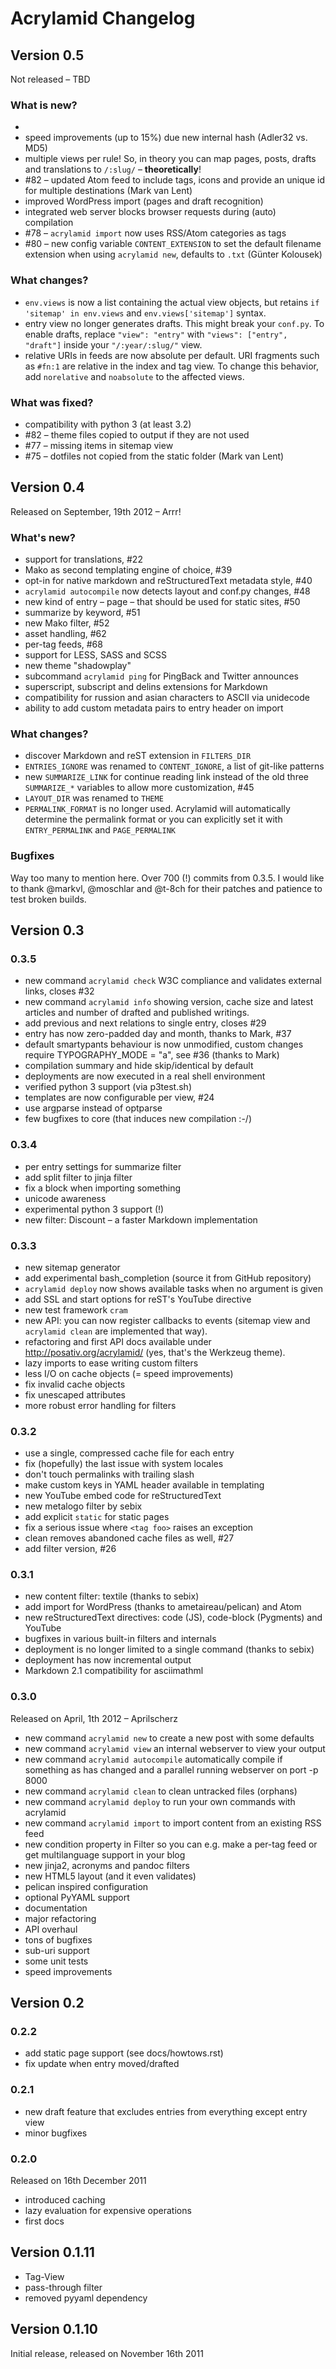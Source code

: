 # Acrylamid Changelog

Version 0.5
-----------

Not released – TBD

### What is new?

-
- speed improvements (up to 15%) due new internal hash (Adler32 vs. MD5)
- multiple views per rule! So, in theory you can map pages, posts, drafts
  and translations to ``/:slug/`` – **theoretically**!
- #82 – updated Atom feed to include tags, icons and provide an unique id
  for multiple destinations (Mark van Lent)
- improved WordPress import (pages and draft recognition)
- integrated web server blocks browser requests during (auto) compilation
- #78 – `acrylamid import` now uses RSS/Atom categories as tags
- #80 – new config variable `CONTENT_EXTENSION` to set the default filename
  extension when using `acrylamid new`, defaults to `.txt` (Günter Kolousek)

### What changes?

- `env.views` is now a list containing the actual view objects, but retains
  `if 'sitemap' in env.views` and `env.views['sitemap']` syntax.
- entry view no longer generates drafts. This might break your `conf.py`. To
  enable drafts, replace `"view": "entry"` with `"views": ["entry", "draft"]`
  inside your `"/:year/:slug/"` view.
- relative URIs in feeds are now absolute per default. URI fragments such as
  ``#fn:1`` are relative in the index and tag view. To change this behavior,
  add ``norelative`` and ``noabsolute`` to the affected views.

### What was fixed?

- compatibility with python 3 (at least 3.2)
- #82 – theme files copied to output if they are not used
- #77 – missing items in sitemap view
- #75 – dotfiles not copied from the static folder (Mark van Lent)

Version 0.4
-----------

Released on September, 19th 2012 – Arrr!

### What's new?

- support for translations, #22
- Mako as second templating engine of choice, #39
- opt-in for native markdown and reStructuredText metadata style, #40
- `acrylamid autocompile` now detects layout and conf.py changes, #48
- new kind of entry – page – that should be used for static sites, #50
- summarize by keyword, #51
- new Mako filter, #52
- asset handling, #62
- per-tag feeds, #68
- support for LESS, SASS and SCSS
- new theme "shadowplay"
- subcommand `acrylamid ping` for PingBack and Twitter announces
- superscript, subscript and delins extensions for Markdown
- compatibility for russion and asian characters to ASCII
  via unidecode
- ability to add custom metadata pairs to entry header on import

### What changes?

- discover Markdown and reST extension in `FILTERS_DIR`
- `ENTRIES_IGNORE` was renamed to `CONTENT_IGNORE`, a list of git-like patterns
- new `SUMMARIZE_LINK` for continue reading link instead of the old three
  `SUMMARIZE_*` variables to allow more customization, #45
- `LAYOUT_DIR` was renamed to `THEME`
- `PERMALINK_FORMAT` is no longer used. Acrylamid will automatically determine
  the permalink format or you can explicitly set it with `ENTRY_PERMALINK` and
  `PAGE_PERMALINK`

### Bugfixes

Way too many to mention here. Over 700 (!) commits from 0.3.5. I would like to
thank @markvl, @moschlar and @t-8ch for their patches and patience to test
broken builds.


Version 0.3
-----------

### 0.3.5

- new command `acrylamid check` W3C compliance and validates external
  links, closes #32
- new command `acrylamid info` showing version, cache size and latest
  articles and number of drafted and published writings.
- add previous and next relations to single entry, closes #29
- entry has now zero-padded day and month, thanks to Mark, #37
- default smartypants behaviour is now unmodified, custom changes
  require TYPOGRAPHY_MODE = "a", see #36 (thanks to Mark)
- compilation summary and hide skip/identical by default
- deployments are now executed in a real shell environment
- verified python 3 support (via p3test.sh)
- templates are now configurable per view, #24
- use argparse instead of optparse
- few bugfixes to core (that induces new compilation :-/)

### 0.3.4

- per entry settings for summarize filter
- add split filter to jinja filter
- fix a block when importing something
- unicode awareness
- experimental python 3 support (!)
- new filter: Discount – a faster Markdown implementation

### 0.3.3

- new sitemap generator
- add experimental bash_completion (source it from GitHub repository)
- `acrylamid deploy` now shows available tasks when no argument is given
- add SSL and start options for reST's YouTube directive
- new test framework `cram`
- new API: you can now register callbacks to events (sitemap view
  and `acrylamid clean` are implemented that way).
- refactoring and first API docs available under
  http://posativ.org/acrylamid/ (yes, that's the Werkzeug theme).
- lazy imports to ease writing custom filters
- less I/O on cache objects (= speed improvements)
- fix invalid cache objects
- fix unescaped attributes
- more robust error handling for filters

### 0.3.2

- use a single, compressed cache file for each entry
- fix (hopefully) the last issue with system locales
- don't touch permalinks with trailing slash
- make custom keys in YAML header available in templating
- new YouTube embed code for reStructuredText
- new metalogo filter by sebix
- add explicit `static` for static pages
- fix a serious issue where `<tag foo>` raises an exception
- clean removes abandoned cache files as well, #27
- add filter version, #26

### 0.3.1

- new content filter: textile (thanks to sebix)
- add import for WordPress (thanks to ametaireau/pelican) and Atom
- new reStructuredText directives: code (JS), code-block (Pygments)
  and YouTube
- bugfixes in various built-in filters and internals
- deployment is no longer limited to a single command (thanks to sebix)
- deployment has now incremental output
- Markdown 2.1 compatibility for asciimathml

### 0.3.0

Released on April, 1th 2012 – Aprilscherz

- new command `acrylamid new` to create a new post with some defaults
- new command `acrylamid view` an internal webserver to view your output
- new command `acrylamid autocompile` automatically compile if something as
  has changed and a parallel running webserver on port -p 8000
- new command `acrylamid clean` to clean untracked files (orphans)
- new command `acrylamid deploy` to run your own commands with acrylamid
- new command `acrylamid import` to import content from an existing RSS feed
- new condition property in Filter so you can e.g. make a per-tag feed or
  get multilanguage support in your blog
- new jinja2, acronyms and pandoc filters
- new HTML5 layout (and it even validates)
- pelican inspired configuration
- optional PyYAML support
- documentation
- major refactoring
- API overhaul
- tons of bugfixes
- sub-uri support
- some unit tests
- speed improvements

Version 0.2
-----------

### 0.2.2

- add static page support (see docs/howtows.rst)
- fix update when entry moved/drafted

### 0.2.1

- new draft feature that excludes entries from everything except entry view
- minor bugfixes

### 0.2.0

Released on 16th December 2011

- introduced caching
- lazy evaluation for expensive operations
- first docs

Version 0.1.11
--------------

- Tag-View
- pass-through filter
- removed pyyaml dependency

Version 0.1.10
--------------

Initial release, released on November 16th 2011
